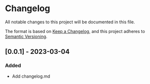 # Changelog

All notable changes to this project will be documented in this file.

The format is based on [Keep a Changelog](https://keepachangelog.com/en/1.3.0/),
and this project adheres to [Semantic Versioning](https://semver.org/spec/v2.0.0.html).


## [0.0.1] - 2023-03-04

### Added

- Add changelog.md

